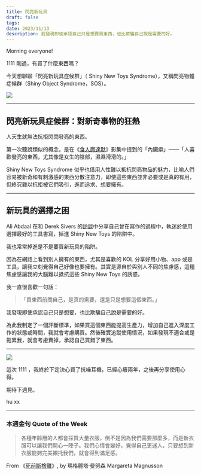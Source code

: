 ```yaml
---
title: 閃亮新玩具
draft: false
tags: 
date: 2023/11/13
description: 我發現即使承認自己只是想要買東西，也比欺騙自己說是需要的好。
---
```

Morning everyone!

1111 剛過，有買了什麼東西嗎？

今天想聊聊「閃亮新玩具症候群」（ Shiny New Toys Syndrome），又稱閃亮物體症候群（Shiny Object Syndrome，SOS）。

![](https://media.tenor.com/bxyYUlP0vk0AAAAC/look-what-i-found-ooh.gif)

---

## 閃亮新玩具症候群：對新奇事物的狂熱

人天生就無法抗拒閃閃發亮的東西。

第一次聽說類似的概念，是在《[食人魔達默](https://www.netflix.com/tw-en/title/81287562)》影集中提到的「內臟癖」——「人喜歡發亮的東西，尤其像是女生的陰部，濕濕滑滑的。」

Shiny New Toys Syndrome 似乎也借用人性難以抵抗閃亮物品的魅力，比喻人們容易被新奇和有刺激感的東西分散注意力，即使這些東西並非必要或是真的有用，但終究難以抗拒被它們吸引，進而追求、想要擁有。

---

## 新玩具的選擇之困

Ali Abdaal 在和 Derek Sivers 的[訪談](https://sive.rs/2020-05-ali)中分享自己曾在寫作的過程中，執迷於使用選擇最好的工具書寫，掉進 Shiny New Toys 的陷阱中。

我也常常掉進是不是要買新玩具的陷阱。

因為在網路上看到別人擁有的東西，尤其是喜歡的 KOL 分享好用小物、app 或是工具，讓我立刻覺得自己好像也要擁有。其實是源自於與別人不同的焦慮感，這種焦慮感讓我的大腦難以抵抗這些 Shiny New Toys 的誘惑。

我一直很喜歡一句話：

> 「買東西前問自己，是真的需要，還是只是想要這個東西。」

我發現即使承認自己只是想要，也比欺騙自己說是需要的好。

為此我制定了一個評斷標準，如果買這個東西能提高生產力，增加自己進入深度工作的狀態或時間，我就會考慮購買。然後確實追蹤使用情況，如果發現不適合或是拖累我，就會考慮賣掉，承認自己買錯了東西。

---

![](https://media.tenor.com/lcptEXyjsbIAAAAC/oblivious-fight.gif)

這次 1111 ，我終於下定決心買了抗噪耳機，已經心癢兩年，之後再分享使用心得。

期待下週見。

hu xx

---

### 本週金句 Quote of the Week

> 各種年齡層的人都會採買大量衣服，倒不是因為我們需要那麼多，而是新衣服可以讓我們開心一陣子。我們心情會變好，覺得自己更迷人，只要想到新衣服能夠完美襯托我們，就會得到滿足感。

From 《[死前斷捨離](https://r10.to/hk2bRb)》, by 瑪格麗塔‧曼努森 Margareta Magnusson
